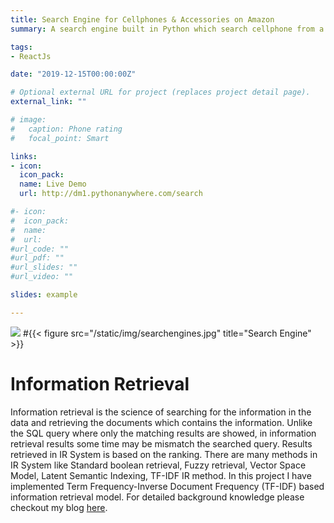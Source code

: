 ```yaml
---
title: Search Engine for Cellphones & Accessories on Amazon
summary: A search engine built in Python which search cellphone from a dataset of 30,000+ items in dataset.

tags:
- ReactJs

date: "2019-12-15T00:00:00Z"

# Optional external URL for project (replaces project detail page).
external_link: ""

# image:
#   caption: Phone rating
#   focal_point: Smart

links:
- icon: 
  icon_pack: 
  name: Live Demo
  url: http://dm1.pythonanywhere.com/search

#- icon: 
#  icon_pack: 
#  name: 
#  url: 
#url_code: ""
#url_pdf: ""
#url_slides: ""
#url_video: ""

slides: example

---
```

![](searchengines.jpg)
#{{< figure src="/static/img/searchengines.jpg" title="Search Engine" >}}
# Information Retrieval
Information retrieval is the science of searching for the information in the data and retrieving the documents which contains the information. Unlike the SQL query where only the matching results are showed, in information retrieval results some time may be mismatch the searched query. Results retrieved in IR System is based on the ranking. There are many methods in IR System like Standard boolean retrieval, Fuzzy retrieval, Vector Space Model, Latent Semantic Indexing, TF-IDF IR method. In this project I have implemented Term Frequency-Inverse Document Frequency (TF-IDF) based information retrieval model.
For detailed background knowledge please checkout my blog [here](https://ankitrathore11.wordpress.com/search-engine/).

